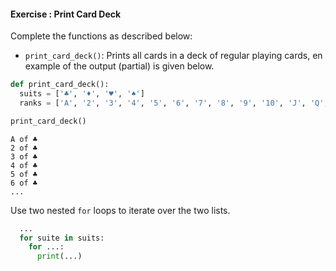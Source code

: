 #### Exercise : Print Card Deck

Complete the functions as described below:
* `print_card_deck()`: Prints all cards in a deck of regular playing cards, en example of the output (partial) is given below.

<include src="inputOutput.md" boilerplate>
<span id="input">

```python
def print_card_deck():
  suits = ['♣', '♦', '♥', '♠']
  ranks = ['A', '2', '3', '4', '5', '6', '7', '8', '9', '10', 'J', 'Q', 'K']

print_card_deck()

```
</span>
<span id="output">

```
A of ♣
2 of ♣
3 of ♣
4 of ♣
5 of ♣
6 of ♣
...
```
</span>
</include>


<panel type="seamless" header="%%:bulb: Hint%%">

Use two nested `for` loops to iterate over the two lists.

</panel>

<panel type="seamless" header="%%:bulb: partial solution%%">

```python
  ...
  for suite in suits:
    for ...:
      print(...)
```
</panel>